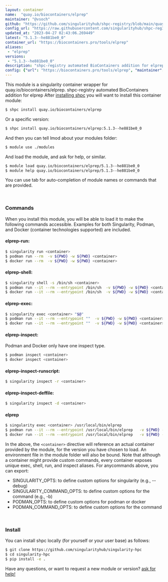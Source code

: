 ```yaml
---
layout: container
name:  "quay.io/biocontainers/elprep"
maintainer: "@vsoch"
github: "https://github.com/singularityhub/shpc-registry/blob/main/quay.io/biocontainers/elprep/container.yaml"
config_url: "https://raw.githubusercontent.com/singularityhub/shpc-registry/main/quay.io/biocontainers/elprep/container.yaml"
updated_at: "2023-04-27 02:43:06.269449"
latest: "5.1.3--he881be0_0"
container_url: "https://biocontainers.pro/tools/elprep"
aliases:
 - "elprep"
versions:
 - "5.1.3--he881be0_0"
description: "shpc-registry automated BioContainers addition for elprep"
config: {"url": "https://biocontainers.pro/tools/elprep", "maintainer": "@vsoch", "description": "shpc-registry automated BioContainers addition for elprep", "latest": {"5.1.3--he881be0_0": "sha256:fbd786098aedf03a86128f7e91789b20edff85f5724eac5db982482de0b4813d"}, "tags": {"5.1.3--he881be0_0": "sha256:fbd786098aedf03a86128f7e91789b20edff85f5724eac5db982482de0b4813d"}, "docker": "quay.io/biocontainers/elprep", "aliases": {"elprep": "/usr/local/bin/elprep"}}
---
```


This module is a singularity container wrapper for quay.io/biocontainers/elprep.
shpc-registry automated BioContainers addition for elprep
After [installing shpc](#install) you will want to install this container module:


```bash
$ shpc install quay.io/biocontainers/elprep
```

Or a specific version:

```bash
$ shpc install quay.io/biocontainers/elprep:5.1.3--he881be0_0
```

And then you can tell lmod about your modules folder:

```bash
$ module use ./modules
```

And load the module, and ask for help, or similar.

```bash
$ module load quay.io/biocontainers/elprep/5.1.3--he881be0_0
$ module help quay.io/biocontainers/elprep/5.1.3--he881be0_0
```

You can use tab for auto-completion of module names or commands that are provided.

<br>

### Commands

When you install this module, you will be able to load it to make the following commands accessible.
Examples for both Singularity, Podman, and Docker (container technologies supported) are included.

#### elprep-run:

```bash
$ singularity run <container>
$ podman run --rm  -v ${PWD} -w ${PWD} <container>
$ docker run --rm  -v ${PWD} -w ${PWD} <container>
```

#### elprep-shell:

```bash
$ singularity shell -s /bin/sh <container>
$ podman run --it --rm --entrypoint /bin/sh  -v ${PWD} -w ${PWD} <container>
$ docker run --it --rm --entrypoint /bin/sh  -v ${PWD} -w ${PWD} <container>
```

#### elprep-exec:

```bash
$ singularity exec <container> "$@"
$ podman run --it --rm --entrypoint ""  -v ${PWD} -w ${PWD} <container> "$@"
$ docker run --it --rm --entrypoint ""  -v ${PWD} -w ${PWD} <container> "$@"
```

#### elprep-inspect:

Podman and Docker only have one inspect type.

```bash
$ podman inspect <container>
$ docker inspect <container>
```

#### elprep-inspect-runscript:

```bash
$ singularity inspect -r <container>
```

#### elprep-inspect-deffile:

```bash
$ singularity inspect -d <container>
```


#### elprep

```bash
$ singularity exec <container> /usr/local/bin/elprep
$ podman run --it --rm --entrypoint /usr/local/bin/elprep   -v ${PWD} -w ${PWD} <container> -c " $@"
$ docker run --it --rm --entrypoint /usr/local/bin/elprep   -v ${PWD} -w ${PWD} <container> -c " $@"
```



In the above, the `<container>` directive will reference an actual container provided
by the module, for the version you have chosen to load. An environment file in the
module folder will also be bound. Note that although a container
might provide custom commands, every container exposes unique exec, shell, run, and
inspect aliases. For anycommands above, you can export:

 - SINGULARITY_OPTS: to define custom options for singularity (e.g., --debug)
 - SINGULARITY_COMMAND_OPTS: to define custom options for the command (e.g., -b)
 - PODMAN_OPTS: to define custom options for podman or docker
 - PODMAN_COMMAND_OPTS: to define custom options for the command

<br>

### Install

You can install shpc locally (for yourself or your user base) as follows:

```bash
$ git clone https://github.com/singularityhub/singularity-hpc
$ cd singularity-hpc
$ pip install -e .
```

Have any questions, or want to request a new module or version? [ask for help!](https://github.com/singularityhub/singularity-hpc/issues)